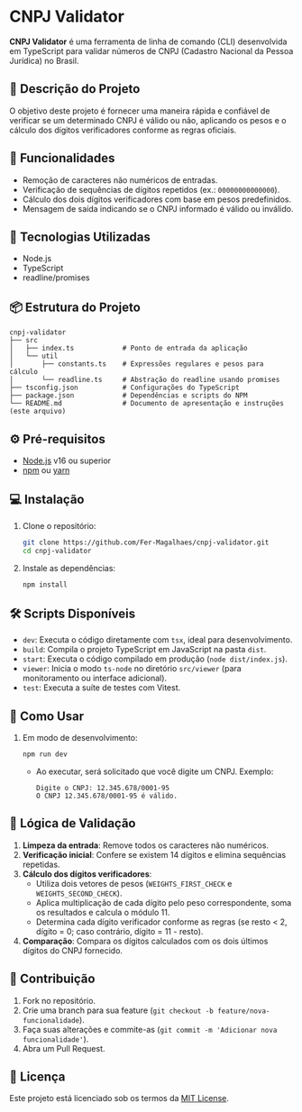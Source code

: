 # CNPJ Validator

**CNPJ Validator** é uma ferramenta de linha de comando (CLI) desenvolvida em TypeScript para validar números de CNPJ (Cadastro Nacional da Pessoa Jurídica) no Brasil.

## 📝 Descrição do Projeto

O objetivo deste projeto é fornecer uma maneira rápida e confiável de verificar se um determinado CNPJ é válido ou não, aplicando os pesos e o cálculo dos dígitos verificadores conforme as regras oficiais.

## 🎯 Funcionalidades

- Remoção de caracteres não numéricos de entradas.
- Verificação de sequências de dígitos repetidos (ex.: `00000000000000`).
- Cálculo dos dois dígitos verificadores com base em pesos predefinidos.
- Mensagem de saída indicando se o CNPJ informado é válido ou inválido.

## 🚀 Tecnologias Utilizadas

- Node.js
- TypeScript
- readline/promises

## 📦 Estrutura do Projeto

```text
cnpj-validator
├── src
│   ├── index.ts            # Ponto de entrada da aplicação
│   └── util
│       ├── constants.ts    # Expressões regulares e pesos para cálculo
│       └── readline.ts     # Abstração do readline usando promises
├── tsconfig.json           # Configurações do TypeScript
├── package.json            # Dependências e scripts do NPM
└── README.md               # Documento de apresentação e instruções (este arquivo)
```

## ⚙️ Pré-requisitos

- [Node.js](https://nodejs.org/) v16 ou superior
- [npm](https://www.npmjs.com/) ou [yarn](https://yarnpkg.com/)

## 💻 Instalação

1. Clone o repositório:

   ```bash
   git clone https://github.com/Fer-Magalhaes/cnpj-validator.git
   cd cnpj-validator
   ```

2. Instale as dependências:

   ```bash
   npm install
   ```

## 🛠️ Scripts Disponíveis

- `dev`: Executa o código diretamente com `tsx`, ideal para desenvolvimento.
- `build`: Compila o projeto TypeScript em JavaScript na pasta `dist`.
- `start`: Executa o código compilado em produção (`node dist/index.js`).
- `viewer`: Inicia o modo `ts-node` no diretório `src/viewer` (para monitoramento ou interface adicional).
- `test`: Executa a suíte de testes com Vitest.

## 🚀 Como Usar

1. Em modo de desenvolvimento:

   ```bash
   npm run dev
   ```

   - Ao executar, será solicitado que você digite um CNPJ. Exemplo:
     ```
     Digite o CNPJ: 12.345.678/0001-95
     O CNPJ 12.345.678/0001-95 é válido.
     ```

## 🧩 Lógica de Validação

1. **Limpeza da entrada**: Remove todos os caracteres não numéricos.
2. **Verificação inicial**: Confere se existem 14 dígitos e elimina sequências repetidas.
3. **Cálculo dos dígitos verificadores**:
   - Utiliza dois vetores de pesos (`WEIGHTS_FIRST_CHECK` e `WEIGHTS_SECOND_CHECK`).
   - Aplica multiplicação de cada dígito pelo peso correspondente, soma os resultados e calcula o módulo 11.
   - Determina cada dígito verificador conforme as regras (se resto < 2, dígito = 0; caso contrário, dígito = 11 - resto).
4. **Comparação**: Compara os dígitos calculados com os dois últimos dígitos do CNPJ fornecido.

## 🤝 Contribuição

1. Fork no repositório.
2. Crie uma branch para sua feature (`git checkout -b feature/nova-funcionalidade`).
3. Faça suas alterações e commite-as (`git commit -m 'Adicionar nova funcionalidade'`).
4. Abra um Pull Request.

## 📄 Licença

Este projeto está licenciado sob os termos da [MIT License](./LICENSE).




